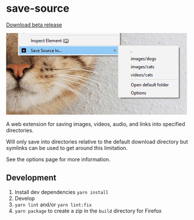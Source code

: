 # save-source

[Download beta release](https://github.com/gyng/save-source/releases/tag/v0.1.1)

![Screenshot](docs/screenshot.png)

A web extension for saving images, videos, audio, and links into specified directories.

Will only save into directories relative to the default download directory but symlinks can be used to get around this limitation.

See the options page for more information.

## Development

1. Install dev dependencies `yarn install`
2. Develop
3. `yarn lint` and/or `yarn lint:fix`
4. `yarn package` to create a zip in the `build` directory for Firefox
